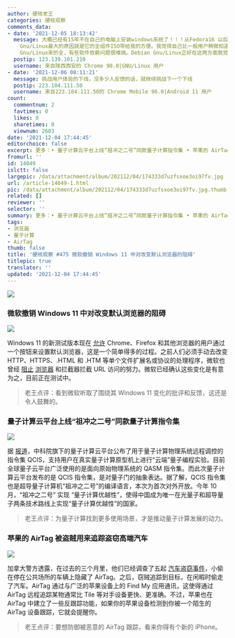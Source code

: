 ```yaml
---
author: 硬核老王
categories: 硬核观察
comments_data:
- date: '2021-12-05 18:13:42'
  message: 大概已经有15年不在自己的电脑上安装windows系统了！！！从Fedora16 以后开始使用Debian Gnu/Linux，感觉还行。。。选在Debian
    Gnu/Linux最大的原因就是它的全组件ISO带给我的方便。我觉得自己比一般用户稍微知道的多一点，但比真正的开发人员知道的少一点。开发阶段的玩意用起来还是有一些难度，但很多其它版本的软件库依赖又没有Debian
    Gnu/Linux来的全，有些软件依赖问题很难搞。Debian Gnu/Linux正好在这两方面我觉得确实解决了很多我的现实问题。全套组件在手避免了很多网络不确定性带来的问题，比如源地址更换等等带来的折腾
  postip: 123.139.101.210
  username: 来自陕西西安的 Chrome 90.0|GNU/Linux 用户
- date: '2021-12-06 08:11:21'
  message: 挑战用户体验的下线，没多少人反馈的话，就继续挑战下一个下线
  postip: 223.104.111.50
  username: 来自223.104.111.50的 Chrome Mobile 96.0|Android 11 用户
count:
  commentnum: 2
  favtimes: 0
  likes: 0
  sharetimes: 0
  viewnum: 2683
date: '2021-12-04 17:44:45'
editorchoice: false
excerpt: 更多：• 量子计算云平台上线“祖冲之二号”同款量子计算指令集 • 苹果的 AirTag 被盗贼用来追踪盗窃高端汽车
fromurl: ''
id: 14049
islctt: false
largepic: /data/attachment/album/202112/04/174333d7uzfsxoe3oi97fv.jpg
url: /article-14049-1.html
pic: /data/attachment/album/202112/04/174333d7uzfsxoe3oi97fv.jpg.thumb.jpg
related: []
reviewer: ''
selector: ''
summary: 更多：• 量子计算云平台上线“祖冲之二号”同款量子计算指令集 • 苹果的 AirTag 被盗贼用来追踪盗窃高端汽车
tags:
- 浏览器
- 量子计算
- AirTag
thumb: false
title: '硬核观察 #475 微软撤销 Windows 11 中对改变默认浏览器的阻碍'
titlepic: true
translator: ''
updated: '2021-12-04 17:44:45'
---
```


![](/data/attachment/album/202112/04/174333d7uzfsxoe3oi97fv.jpg)


### 微软撤销 Windows 11 中对改变默认浏览器的阻碍


![](/data/attachment/album/202112/04/174342wfh1ufr33fanklpr.jpg)


Windows 11 的新测试版本现在 [允许](https://www.theverge.com/2021/12/3/22815209/microsoft-windows-11-default-browser-button-changes) Chrome、Firefox 和其他浏览器的用户通过一个按钮来设置默认浏览器，这是一个简单得多的过程。之前人们必须手动去改变 HTTP、HTTPS、.HTML 和 .HTM 等单个文件扩展名或协议的处理程序，微软也曾经 [阻止](/article-13982-1.html) [浏览器](/article-13784-1.html) 和拦截器拦截 URL 访问的努力。微软已经确认这些变化是有意为之，目前正在测试中。



> 
> 老王点评：看到微软听取了围绕其 Windows 11 变化的批评和反馈，这还是令人鼓舞的。
> 
> 
> 


### 量子计算云平台上线“祖冲之二号”同款量子计算指令集


![](/data/attachment/album/202112/04/174407ltq1ioi2gol7lg2n.jpg)


据 [报道](https://www.thepaper.cn/newsDetail_forward_15674644)，中科院旗下的量子计算云平台公布了用于量子计算物理系统远程调控的指令集 QCIS，支持用户在真实量子计算原型机上进行“云端”量子编程实验。目前全球量子云平台广泛使用的是面向原始物理系统的 QASM 指令集。而此次量子计算云平台发布的是 QCIS 指令集，是对量子门的抽象表达。据了解，QCIS 指令集也是超导量子计算机“祖冲之二号”的编译语言，本次为首次对外开放。今年 10 月，“祖冲之二号” 实现 “量子计算优越性”，使得中国成为唯一在光量子和超导量子两条技术路线上实现“量子计算优越性”的国家。



> 
> 老王点评：为量子计算找到更多使用场景，才是推动量子计算发展的动力。
> 
> 
> 


### 苹果的 AirTag 被盗贼用来追踪盗窃高端汽车


![](/data/attachment/album/202112/04/174422l5ax5cx0k44khh5y.jpg)


加拿大警方透露，在过去的三个月里，他们已经调查了五起 [汽车盗窃事件](https://arstechnica.com/cars/2021/12/apple-airtags-being-used-by-thieves-to-track-high-end-cars-to-steal/)，小偷在停在公共场所的车辆上隐藏了 AirTag。之后，窃贼追踪到目标，在闲暇时偷走了汽车。AirTag 通过与广泛的苹果设备上的 Find My 应用通讯，这使得通过 AirTag 远程追踪某物通常比 Tile 等对手设备更快、更准确。不过，苹果也在 AirTag 中建立了一些反跟踪功能，如果你的苹果设备检测到你被一个陌生的 AirTag 设备跟踪，它就会提醒你。



> 
> 老王点评：要想防御被恶意的 AirTag 跟踪，看来你得有个新的 iPhone。
> 
> 
>
